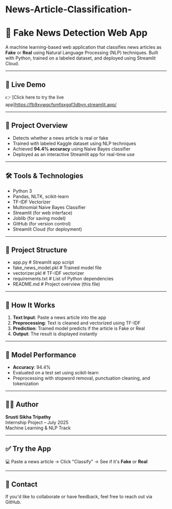 # News-Article-Classification-
# 📰 Fake News Detection Web App

A machine learning-based web application that classifies news articles as **Fake** or **Real** using Natural Language Processing (NLP) techniques. Built with Python, trained on a labeled dataset, and deployed using Streamlit Cloud.

---

## 🚀 Live Demo

👉 [Click here to try the live app]https://fb9xywqcfsmfqxgqf3dbyn.streamlit.app/

---

## 📌 Project Overview

- Detects whether a news article is real or fake
- Trained with labeled Kaggle dataset using NLP techniques
- Achieved **94.4% accuracy** using Naive Bayes classifier
- Deployed as an interactive Streamlit app for real-time use

---

## 🛠 Tools & Technologies

- Python 3
- Pandas, NLTK, scikit-learn
- TF-IDF Vectorizer
- Multinomial Naive Bayes Classifier
- Streamlit (for web interface)
- Joblib (for saving model)
- GitHub (for version control)
- Streamlit Cloud (for deployment)

---

## 📂 Project Structure
- app.py # Streamlit app script
- fake_news_model.pkl # Trained model file
- vectorizer.pkl # TF-IDF vectorizer
- requirements.txt # List of Python dependencies
- README.md # Project overview (this file)

---

## 🔎 How It Works

1. **Text Input**: Paste a news article into the app
2. **Preprocessing**: Text is cleaned and vectorized using TF-IDF
3. **Prediction**: Trained model predicts if the article is Fake or Real
4. **Output**: The result is displayed instantly

---

## 🧠 Model Performance

- **Accuracy**: 94.4%
- Evaluated on a test set using scikit-learn
- Preprocessing with stopword removal, punctuation cleaning, and tokenization

---

## 🙋‍♀️ Author

**Srusti Sikha Tripathy**  
Internship Project – July 2025  
Machine Learning & NLP Track

---

## ✅ Try the App

💻 Paste a news article → Click "Classify" → See if it's **Fake** or **Real**

---

## 📢 Contact

If you'd like to collaborate or have feedback, feel free to reach out via GitHub.



